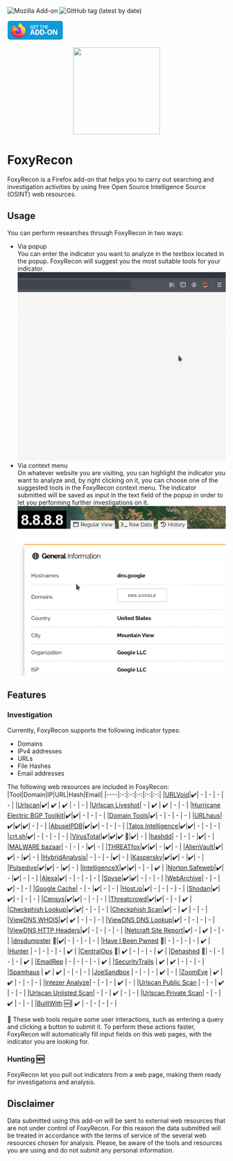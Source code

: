 ![Mozilla Add-on](https://img.shields.io/amo/v/foxyrecon?style=plastic) ![GitHub tag (latest by date)](https://img.shields.io/github/v/tag/vincenzocaputo/FoxyRecon?style=plastic)

<p align="left">
  <a href="https://addons.mozilla.org/en-US/firefox/addon/foxyrecon/">
  <img src="images/get-the-addon-129x45px.8041c789.png"/>
  </a>
</p>



<p align="center">
  <img src="images/foxyrecon.png" width="200" height="200" />
</p>

# FoxyRecon
FoxyRecon is a Firefox add-on that helps you to carry out searching and investigation activities by using free Open Source Intelligence Source (OSINT) web resources.

## Usage

You can perform researches through FoxyRecon in two ways:
- Via popup\
  You can enter the indicator you want to analyze in the textbox located in the popup. FoxyRecon will suggest you the most suitable tools for your indicator.\
  ![Popup](images/popup.gif)
- Via context menu\
  On whatever website you are visiting, you can highlight the indicator you want to analyze and, by right clicking on it, you can choose one of the suggested tools in the FoxyRecon context menu.
  The indicator submitted will be saved as input in the text field of the popup in order to let you performing further investigations on it. \
  ![Context Menu](images/contextmenu.gif)
  
  
## Features
### Investigation
Currently, FoxyRecon supports the following indicator types:
- Domains
- IPv4 addresses
- URLs
- File Hashes
- Email addresses


The following web resources are included in FoxyRecon:
|Tool|Domain|IP|URL|Hash|Email|
|----|:-:|:-:|:-:|:-:|:-:|
|[URLVoid](https://urlvoid.com/)|:heavy_check_mark:| - | - | - | - |
|[Urlscan](https://urlscan.io/)|:heavy_check_mark:| :heavy_check_mark: | :heavy_check_mark: | - | - |
|[Urlscan Liveshot](https://urlscan.io/)| - | :heavy_check_mark: | :heavy_check_mark: | - | - |
|[Hurricane Electric BGP Toolkit](https://bgp.he.net/)|:heavy_check_mark:|:heavy_check_mark:| - | - | - |
|[Domain Tools](https://whois.domaintools.com/)|:heavy_check_mark:| - | - | - | - |
|[URLhaus](https://urlhaus.abuse.ch/)|:heavy_check_mark:|:heavy_check_mark:|:heavy_check_mark:| - | - |
|[AbuseIPDB](https://www.abuseipdb.com/)|:heavy_check_mark:|:heavy_check_mark:| - | - | - |
|[Talos Intelligence](https://talosintelligence.com/)|:heavy_check_mark:|:heavy_check_mark:| - | - | - |
|[crt.sh](https://crt.sh/)|:heavy_check_mark:| - | - | - | - |
|[VirusTotal](https://virustotal.com/)|:heavy_check_mark:|:heavy_check_mark:|:heavy_check_mark: :red_circle:|:heavy_check_mark:| - |
|[hashdd](https://www.hashdd.com/)| - | - | - |:heavy_check_mark:| - |
|[MALWARE bazaar](https://bazaar.abuse.ch/)| - | - | - |:heavy_check_mark:| - |
|[THREATfox](https://threatfox.abuse.ch/)|:heavy_check_mark:|:heavy_check_mark:| - |:heavy_check_mark:| - |
|[AlienVault](https://otx.alienvault.com/)|:heavy_check_mark:|:heavy_check_mark:| - |:heavy_check_mark:| - |
|[HybridAnalysis](https://www.hybrid-analysis.com/)| - | - | - |:heavy_check_mark:| - |
|[Kaspersky](https://opentip.kaspersky.com/)|:heavy_check_mark:|:heavy_check_mark:| - |:heavy_check_mark:| - |
|[Pulsedive](https://pulsedive.com/)|:heavy_check_mark:|:heavy_check_mark:| - |:heavy_check_mark:| - |
|[IntelligenceX](https://intelx.io/)|:heavy_check_mark:|:heavy_check_mark:| - | - | :heavy_check_mark: |
|[Norton Safeweb](https://safeweb.norton.com/)|:heavy_check_mark:| - |:heavy_check_mark:| - | - |
|[Alexa](https://www.alexa.com/)|:heavy_check_mark:| - | - | - | - |
|[Spyse](https://spyse.com/)|:heavy_check_mark:|:heavy_check_mark:| - | - | - |
|[WebArchive](https://web.archive.org)| - | - |:heavy_check_mark:| - | - |
|[Google Cache](https://webcache.googleusercontent.com)| - | - |:heavy_check_mark:| - | - |
|[Host.io](https://host.io/)|:heavy_check_mark:| - | - | - | - |
|[Shodan](https://www.shodan.io/)|:heavy_check_mark:|:heavy_check_mark:| - | - | - |
|[Censys](https://censys.io/)|:heavy_check_mark:|:heavy_check_mark:| - | - | - |
|[Threatcrowd](https://www.threatcrowd.org/)|:heavy_check_mark:|:heavy_check_mark:| - | - | :heavy_check_mark: |
|[Checkphish Lookup](https://checkphish.ai/)|:heavy_check_mark:|:heavy_check_mark:| - | - | - |
|[Checkphish Scan](https://checkphish.ai/)|:heavy_check_mark:| - | :heavy_check_mark: | - | - |
|[ViewDNS WHOIS](https://viewdns.info/)|:heavy_check_mark:| :heavy_check_mark: | - | - | - |
|[ViewDNS DNS Lookup](https://viewdns.info/)|:heavy_check_mark:| - | - | - | - |
|[ViewDNS HTTP Headers](https://viewdns.info/)|:heavy_check_mark:| - | - | - | - |
|[Netcraft Site Report](https://sitereport.netcraft.com)|:heavy_check_mark:| - | :heavy_check_mark: | - | - |
|[dnsdumpster](https://dnsdumpster.com) :red_circle:|:heavy_check_mark:| - | - | - | - |
|[Have I Been Pwned](https://haveibeenpwned.com/) :red_circle:| - | - | - | - | :heavy_check_mark: |
|[Hunter](https://hunter.io/) | - | - | - | - | :heavy_check_mark: |
|[CentralOps](https://centralops.net) :red_circle:| :heavy_check_mark: | - | - | - | :heavy_check_mark: |
|[Dehashed](https://dehashed.com/) :red_circle:| - | - | - | - | :heavy_check_mark: |
|[EmailRep](https://emailrep.io/) | - | - | - | - | :heavy_check_mark: |
|[SecurityTrails](https://securitytrails.com/) | :heavy_check_mark: | :heavy_check_mark: | - | - | - |
|[Spamhaus](https://check.spamhaus.org/) | :heavy_check_mark: | :heavy_check_mark: | - | - | - |
|[JoeSandbox](https://www.joesandbox.com) | - | - | - | :heavy_check_mark: | - |
|[ZoomEye](https://www.zoomeye.org/) | :heavy_check_mark: | :heavy_check_mark: | - | - | - |
|[Intezer Analyze](https://analyze.intezer.com)| - | - | - | :heavy_check_mark: | - |
|[Urlscan Public Scan](https://urlscan.io) | - | - | :heavy_check_mark: | - | - |
|[Urlscan Unlisted Scan](https://urlscan.io)| - | - | :heavy_check_mark: | - | - |
|[Urlscan Private Scan](https://urlscan.io)| - | - | :heavy_check_mark: | - | - |
|[BuiltWith](https://builtwith.com) :new:| :heavy_check_mark: | - | - | - | - |

:red_circle: These web tools require some user interactions, such as entering a query and clicking a button to submit it. To perform these actions faster, FoxyRecon will automatically fill input fields on this web pages, with the indicator you are looking for.

### Hunting :new:
FoxyRecon let you pull out indicators from a web page, making them ready for investigations and analysis.

## Disclaimer
Data submitted using this add-on will be sent to external web resources that are not under control of FoxyRecon. For this reason the data submitted will be treated in accordance with the terms of service of the several web resources chosen for analysis. Please, be aware of the tools and resources you are using and do not submit any personal information.
